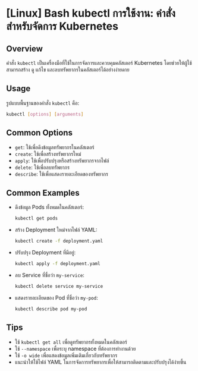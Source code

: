 # [Linux] Bash kubectl การใช้งาน: คำสั่งสำหรับจัดการ Kubernetes

## Overview
คำสั่ง `kubectl` เป็นเครื่องมือที่ใช้ในการจัดการและควบคุมคลัสเตอร์ Kubernetes โดยช่วยให้ผู้ใช้สามารถสร้าง ดู แก้ไข และลบทรัพยากรในคลัสเตอร์ได้อย่างง่ายดาย

## Usage
รูปแบบพื้นฐานของคำสั่ง `kubectl` คือ:

```bash
kubectl [options] [arguments]
```

## Common Options
- `get`: ใช้เพื่อดึงข้อมูลทรัพยากรในคลัสเตอร์
- `create`: ใช้เพื่อสร้างทรัพยากรใหม่
- `apply`: ใช้เพื่อปรับปรุงหรือสร้างทรัพยากรจากไฟล์
- `delete`: ใช้เพื่อลบทรัพยากร
- `describe`: ใช้เพื่อแสดงรายละเอียดของทรัพยากร

## Common Examples
- ดึงข้อมูล Pods ทั้งหมดในคลัสเตอร์:
  ```bash
  kubectl get pods
  ```

- สร้าง Deployment ใหม่จากไฟล์ YAML:
  ```bash
  kubectl create -f deployment.yaml
  ```

- ปรับปรุง Deployment ที่มีอยู่:
  ```bash
  kubectl apply -f deployment.yaml
  ```

- ลบ Service ที่ชื่อว่า `my-service`:
  ```bash
  kubectl delete service my-service
  ```

- แสดงรายละเอียดของ Pod ที่ชื่อว่า `my-pod`:
  ```bash
  kubectl describe pod my-pod
  ```

## Tips
- ใช้ `kubectl get all` เพื่อดูทรัพยากรทั้งหมดในคลัสเตอร์
- ใช้ `--namespace` เพื่อระบุ namespace ที่ต้องการทำงานด้วย
- ใช้ `-o wide` เพื่อแสดงข้อมูลเพิ่มเติมเกี่ยวกับทรัพยากร
- แนะนำให้ใช้ไฟล์ YAML ในการจัดการทรัพยากรเพื่อให้สามารถติดตามและปรับปรุงได้ง่ายขึ้น
